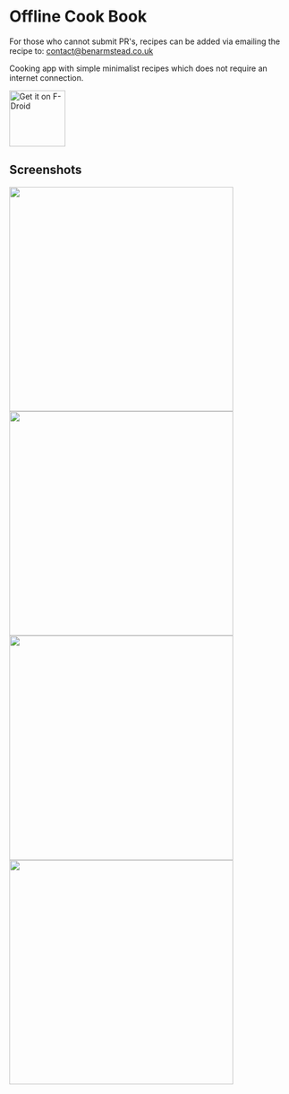 # Offline Cook Book

For those who cannot submit PR's, recipes can be added via emailing the recipe to: contact@benarmstead.co.uk

Cooking app with simple minimalist recipes which does not require an internet connection.

[<img src="https://fdroid.gitlab.io/artwork/badge/get-it-on.png" alt="Get it on F-Droid" height="100">](https://www.f-droid.org/packages/com.benarmstead.simplecooking/)

## Screenshots

<img src="https://user-images.githubusercontent.com/70973680/135154110-e8661e1c-fce9-410e-99d7-2060b9261d5d.jpg" width="400"/><a> </a><img src="https://user-images.githubusercontent.com/70973680/135154198-dd24f7ab-3fd0-4d2f-8ebd-66560e5f7854.jpg" width="400"/><a> </a><img src="https://user-images.githubusercontent.com/70973680/135154203-0222f000-2f08-415f-bbf8-798d65b3d06a.jpg" width="400"/><a> </a><img src="https://user-images.githubusercontent.com/70973680/135154210-08521907-a4e5-4f16-917e-1bf92bfba0b1.jpg" width="400"/>
